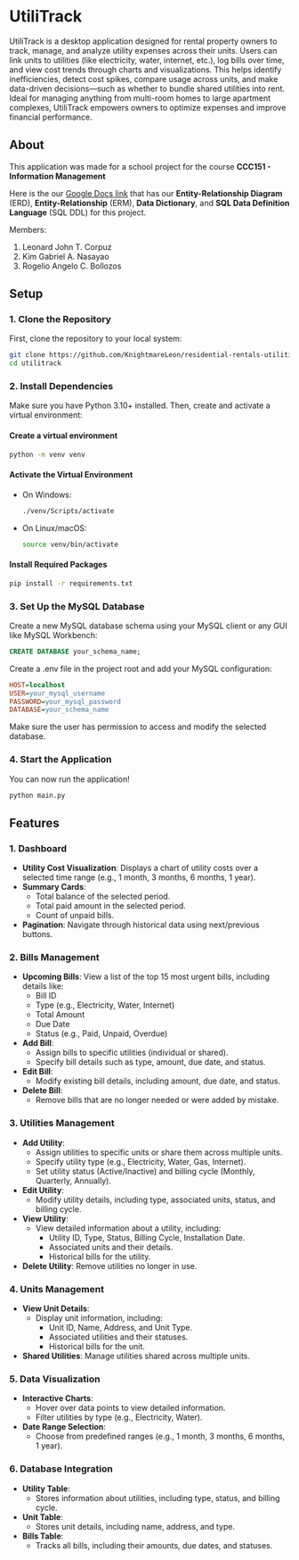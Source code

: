 # UtiliTrack

UtiliTrack is a desktop application designed for rental property owners to track, manage, and analyze utility expenses across their units. Users can link units to utilities (like electricity, water, internet, etc.), log bills over time, and view cost trends through charts and visualizations. This helps identify inefficiencies, detect cost spikes, compare usage across units, and make data-driven decisions—such as whether to bundle shared utilities into rent. Ideal for managing anything from multi-room homes to large apartment complexes, UtiliTrack empowers owners to optimize expenses and improve financial performance.



## About
This application was made for a school project for the course **CCC151 - Information Management**

Here is the our [Google Docs link](https://docs.google.com/document/d/14NUibsdk8e9LtcCpfhOJAlk9soUE7Fkw1tqVVz8lVOI/edit?usp=sharing) that has our **Entity-Relationship Diagram** (ERD), **Entity-Relationship** (ERM), **Data Dictionary**, and **SQL Data Definition Language** (SQL DDL) for this project.

Members:
1. Leonard John T. Corpuz
2. Kim Gabriel A. Nasayao
3. Rogelio Angelo C. Bollozos



## Setup

### 1. Clone the Repository

First, clone the repository to your local system:

```bash
git clone https://github.com/KnightmareLeon/residential-rentals-utilities-tracker.git
cd utilitrack
```

### 2. Install Dependencies

Make sure you have Python 3.10+ installed. Then, create and activate a virtual environment:

#### Create a virtual environment
```bash
python -m venv venv
```

#### Activate the Virtual Environment
- On Windows:

    ```bash
    ./venv/Scripts/activate
    ```

- On Linux/macOS:

    ```bash
    source venv/bin/activate
    ```

#### Install Required Packages
```bash
pip install -r requirements.txt
```

### 3. Set Up the MySQL Database
Create a new MySQL database schema using your MySQL client or any GUI like MySQL Workbench:

```sql
CREATE DATABASE your_schema_name;
```

Create a .env file in the project root and add your MySQL configuration:

```ini
HOST=localhost
USER=your_mysql_username
PASSWORD=your_mysql_password
DATABASE=your_schema_name
```
Make sure the user has permission to access and modify the selected database.

### 4. Start the Application
You can now run the application!

```python
python main.py
```

## Features

### 1. **Dashboard**
   - **Utility Cost Visualization**: Displays a chart of utility costs over a selected time range (e.g., 1 month, 3 months, 6 months, 1 year).
   - **Summary Cards**:
     - Total balance of the selected period.
     - Total paid amount in the selected period.
     - Count of unpaid bills.
   - **Pagination**: Navigate through historical data using next/previous buttons.

### 2. **Bills Management**
   - **Upcoming Bills**: View a list of the top 15 most urgent bills, including details like:
     - Bill ID
     - Type (e.g., Electricity, Water, Internet)
     - Total Amount
     - Due Date
     - Status (e.g., Paid, Unpaid, Overdue)
   - **Add Bill**:
     - Assign bills to specific utilities (individual or shared).
     - Specify bill details such as type, amount, due date, and status.
   - **Edit Bill**:
     - Modify existing bill details, including amount, due date, and status.
   - **Delete Bill**:
     - Remove bills that are no longer needed or were added by mistake.

### 3. **Utilities Management**
   - **Add Utility**:
     - Assign utilities to specific units or share them across multiple units.
     - Specify utility type (e.g., Electricity, Water, Gas, Internet).
     - Set utility status (Active/Inactive) and billing cycle (Monthly, Quarterly, Annually).
   - **Edit Utility**:
     - Modify utility details, including type, associated units, status, and billing cycle.
   - **View Utility**:
     - View detailed information about a utility, including:
       - Utility ID, Type, Status, Billing Cycle, Installation Date.
       - Associated units and their details.
       - Historical bills for the utility.
   - **Delete Utility**: Remove utilities no longer in use.

### 4. **Units Management**
   - **View Unit Details**:
     - Display unit information, including:
       - Unit ID, Name, Address, and Unit Type.
       - Associated utilities and their statuses.
       - Historical bills for the unit.
   - **Shared Utilities**: Manage utilities shared across multiple units.

### 5. **Data Visualization**
   - **Interactive Charts**:
     - Hover over data points to view detailed information.
     - Filter utilities by type (e.g., Electricity, Water).
   - **Date Range Selection**:
     - Choose from predefined ranges (e.g., 1 month, 3 months, 6 months, 1 year).

### 6. **Database Integration**
   - **Utility Table**:
     - Stores information about utilities, including type, status, and billing cycle.
   - **Unit Table**:
     - Stores unit details, including name, address, and type.
   - **Bills Table**:
     - Tracks all bills, including their amounts, due dates, and statuses.
